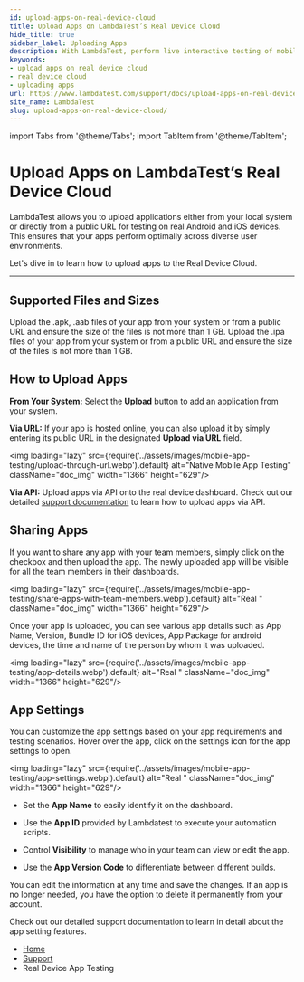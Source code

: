 ```yaml
---
id: upload-apps-on-real-device-cloud
title: Upload Apps on LambdaTest’s Real Device Cloud
hide_title: true
sidebar_label: Uploading Apps
description: With LambdaTest, perform live interactive testing of mobile applications on Android emulators and iOS simulators and ensure your apps work seamlessly across multiple versions of Android emulators and iOS simulators.
keywords:
- upload apps on real device cloud 
- real device cloud
- uploading apps 
url: https://www.lambdatest.com/support/docs/upload-apps-on-real-device-cloud/
site_name: LambdaTest
slug: upload-apps-on-real-device-cloud/
---
```


import Tabs from '@theme/Tabs';
import TabItem from '@theme/TabItem';

<script type="application/ld+json"
      dangerouslySetInnerHTML={{ __html: JSON.stringify({
       "@context": "https://schema.org",
        "@type": "BreadcrumbList",
        "itemListElement": [{
          "@type": "ListItem",
          "position": 1,
          "name": "LambdaTest",
          "item": "https://www.lambdatest.com"
        },{
          "@type": "ListItem",
          "position": 2,
          "name": "Support",
          "item": "https://www.lambdatest.com/support/docs/"
        },{
          "@type": "ListItem",
          "position": 3,
          "name": "Native Mobile App Testing",
          "item": "https://www.lambdatest.com/support/docs/upload-apps-on-real-device-cloud/"
        }]
      })
    }}
></script>

# Upload Apps on LambdaTest’s Real Device Cloud

LambdaTest allows you to upload applications either from your local system or directly from a public URL for testing on real Android and iOS devices. This ensures that your apps perform optimally across diverse user environments.

Let's dive in to learn how to upload apps to the Real Device Cloud.

***

## Supported Files and Sizes

<Tabs className="docs__val">
  <TabItem value="android" label="Android" default>
Upload the .apk, .aab files of your app from your system or from a public URL and ensure the size of the files is not more than 1 GB.
</TabItem>
<TabItem value="iOS" label="iOS" default>
Upload the .ipa files of your app from your system or from a public URL and ensure the size of the files is not more than 1 GB.
</TabItem>
</Tabs>

## How to Upload Apps

**From Your System:** Select the **Upload** button to add an application from your system.

**Via URL:** If your app is hosted online, you can also upload it by simply entering its public URL in the designated **Upload via URL** field.

<img loading="lazy" src={require('../assets/images/mobile-app-testing/upload-through-url.webp').default} alt="Native Mobile App Testing"  className="doc_img" width="1366" height="629"/>

**Via API:** Upload apps via API onto the real device dashboard. Check out our detailed [support documentation](https://www.lambdatest.com/support/docs/app-testing-apis/#uploading-your-application) to learn how to upload apps via API. 

## Sharing Apps

If you want to share any app with your team members, simply click on the checkbox and then upload the app. The newly uploaded app will be visible for all the team members in their dashboards.

<img loading="lazy" src={require('../assets/images/mobile-app-testing/share-apps-with-team-members.webp').default} alt="Real "  className="doc_img" width="1366" height="629"/>

Once your app is uploaded, you can see various app details such as App Name, Version, Bundle ID for iOS devices, App Package for android devices, the time and name of the person by whom it was uploaded. 

<img loading="lazy" src={require('../assets/images/mobile-app-testing/app-details.webp').default} alt="Real "  className="doc_img" width="1366" height="629"/>

## App Settings

You can customize the app settings based on your app requirements and testing scenarios.
Hover over the app, click on the settings icon for the app settings to open.

<img loading="lazy" src={require('../assets/images/mobile-app-testing/app-settings.webp').default} alt="Real "  className="doc_img" width="1366" height="629"/>

- Set the **App Name** to easily identify it on the dashboard.

- Use the **App ID** provided by Lambdatest to execute your automation scripts.

- Control **Visibility** to manage who in your team can view or edit the app.

- Use the **App Version Code** to differentiate between different builds.

You can edit the information at any time and save the changes. If an app is no longer needed, you have the option to delete it permanently from your account.

Check out our detailed support documentation to learn in detail about the app setting features.

<nav aria-label="breadcrumbs">
  <ul className="breadcrumbs">
    <li className="breadcrumbs__item">
      <a className="breadcrumbs__link" href="https://www.lambdatest.com">
        Home
      </a>
    </li>
    <li className="breadcrumbs__item">
      <a className="breadcrumbs__link" target="_self" href="https://www.lambdatest.com/support/docs/">
        Support
      </a>
    </li>
    <li className="breadcrumbs__item breadcrumbs__item--active">
      <span className="breadcrumbs__link">
        Real Device App Testing
      </span>
    </li>
  </ul>
</nav>